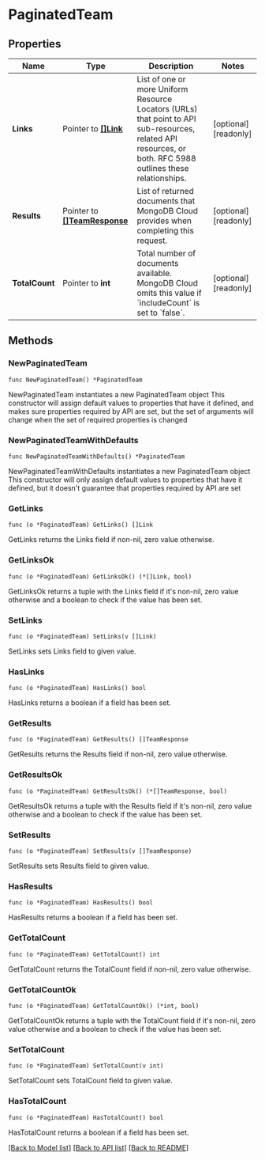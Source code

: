 # PaginatedTeam

## Properties

Name | Type | Description | Notes
------------ | ------------- | ------------- | -------------
**Links** | Pointer to [**[]Link**](Link.md) | List of one or more Uniform Resource Locators (URLs) that point to API sub-resources, related API resources, or both. RFC 5988 outlines these relationships. | [optional] [readonly] 
**Results** | Pointer to [**[]TeamResponse**](TeamResponse.md) | List of returned documents that MongoDB Cloud provides when completing this request. | [optional] [readonly] 
**TotalCount** | Pointer to **int** | Total number of documents available. MongoDB Cloud omits this value if &#x60;includeCount&#x60; is set to &#x60;false&#x60;. | [optional] [readonly] 

## Methods

### NewPaginatedTeam

`func NewPaginatedTeam() *PaginatedTeam`

NewPaginatedTeam instantiates a new PaginatedTeam object
This constructor will assign default values to properties that have it defined,
and makes sure properties required by API are set, but the set of arguments
will change when the set of required properties is changed

### NewPaginatedTeamWithDefaults

`func NewPaginatedTeamWithDefaults() *PaginatedTeam`

NewPaginatedTeamWithDefaults instantiates a new PaginatedTeam object
This constructor will only assign default values to properties that have it defined,
but it doesn't guarantee that properties required by API are set

### GetLinks

`func (o *PaginatedTeam) GetLinks() []Link`

GetLinks returns the Links field if non-nil, zero value otherwise.

### GetLinksOk

`func (o *PaginatedTeam) GetLinksOk() (*[]Link, bool)`

GetLinksOk returns a tuple with the Links field if it's non-nil, zero value otherwise
and a boolean to check if the value has been set.

### SetLinks

`func (o *PaginatedTeam) SetLinks(v []Link)`

SetLinks sets Links field to given value.

### HasLinks

`func (o *PaginatedTeam) HasLinks() bool`

HasLinks returns a boolean if a field has been set.
### GetResults

`func (o *PaginatedTeam) GetResults() []TeamResponse`

GetResults returns the Results field if non-nil, zero value otherwise.

### GetResultsOk

`func (o *PaginatedTeam) GetResultsOk() (*[]TeamResponse, bool)`

GetResultsOk returns a tuple with the Results field if it's non-nil, zero value otherwise
and a boolean to check if the value has been set.

### SetResults

`func (o *PaginatedTeam) SetResults(v []TeamResponse)`

SetResults sets Results field to given value.

### HasResults

`func (o *PaginatedTeam) HasResults() bool`

HasResults returns a boolean if a field has been set.
### GetTotalCount

`func (o *PaginatedTeam) GetTotalCount() int`

GetTotalCount returns the TotalCount field if non-nil, zero value otherwise.

### GetTotalCountOk

`func (o *PaginatedTeam) GetTotalCountOk() (*int, bool)`

GetTotalCountOk returns a tuple with the TotalCount field if it's non-nil, zero value otherwise
and a boolean to check if the value has been set.

### SetTotalCount

`func (o *PaginatedTeam) SetTotalCount(v int)`

SetTotalCount sets TotalCount field to given value.

### HasTotalCount

`func (o *PaginatedTeam) HasTotalCount() bool`

HasTotalCount returns a boolean if a field has been set.

[[Back to Model list]](../README.md#documentation-for-models) [[Back to API list]](../README.md#documentation-for-api-endpoints) [[Back to README]](../README.md)


